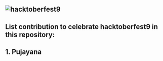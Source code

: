 ## <img alt="hacktoberfest9" src="https://github.com/pujayana/pujayana/blob/main/assets/hacktoberfest9/virtual-background-hacktoberfest9.png">
## List contribution to celebrate hacktoberfest9 in this repository:
## 1. Pujayana